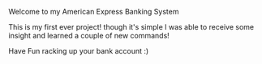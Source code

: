 Welcome to my American Express Banking System

This is my first ever project!
though it's simple I was able to receive some insight and learned a couple of new commands!

Have Fun racking up your bank account :)
